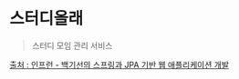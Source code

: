 # 스터디올래

> 스터디 모임 관리 서비스

[출처 : 인프런 - 백기선의 스프링과 JPA 기반 웹 애플리케이션 개발](https://www.inflearn.com/course/%EC%8A%A4%ED%94%84%EB%A7%81-JPA-%EC%9B%B9%EC%95%B1/dashboard)
